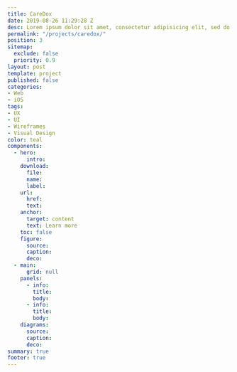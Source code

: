 ```yaml
---
title: CareDox
date: 2019-08-26 11:29:28 Z
desc: Lorem ipsum dolor sit amet, consectetur adipisicing elit, sed do eiusmod tempor incididunt ut labore et dolore magna aliqua. Ut enim ad minim veniam, quis nostrud exercitation ullamco laboris nisi ut aliquip ex ea commodo consequat. Duis aute irure dolor in reprehenderit in voluptate velit esse cillum dolore eu fugiat nulla pariatur.
permalink: "/projects/caredox/"
position: 3
sitemap:
  exclude: false
  priority: 0.9
layout: post
template: project
published: false
categories:
- Web
- iOS
tags:
- UX
- UI
- Wireframes
- Visual Design
color: teal
components:
  - hero:
      intro:
    download:
      file:
      name:
      label:
    url:
      href:
      text:
    anchor:
      target: content
      text: Learn more
    toc: false
    figure:
      source:
      caption:
      deco:
  - main:
      grid: null
    panels:
      - info:
        title:
        body:
      - info:
        title:
        body:
    diagrams:
      source:
      caption:
      deco:
summary: true
footer: true
---
```

